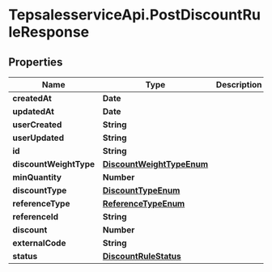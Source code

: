 # TepsalesserviceApi.PostDiscountRuleResponse

## Properties
Name | Type | Description | Notes
------------ | ------------- | ------------- | -------------
**createdAt** | **Date** |  | [optional] 
**updatedAt** | **Date** |  | [optional] 
**userCreated** | **String** |  | [optional] 
**userUpdated** | **String** |  | [optional] 
**id** | **String** |  | [optional] 
**discountWeightType** | [**DiscountWeightTypeEnum**](DiscountWeightTypeEnum.md) |  | [optional] 
**minQuantity** | **Number** |  | [optional] 
**discountType** | [**DiscountTypeEnum**](DiscountTypeEnum.md) |  | [optional] 
**referenceType** | [**ReferenceTypeEnum**](ReferenceTypeEnum.md) |  | [optional] 
**referenceId** | **String** |  | [optional] 
**discount** | **Number** |  | [optional] 
**externalCode** | **String** |  | [optional] 
**status** | [**DiscountRuleStatus**](DiscountRuleStatus.md) |  | [optional] 
